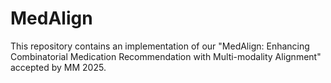 # MedAlign
This repository contains an implementation of our "MedAlign: Enhancing Combinatorial Medication Recommendation with Multi-modality Alignment" accepted by MM 2025.

